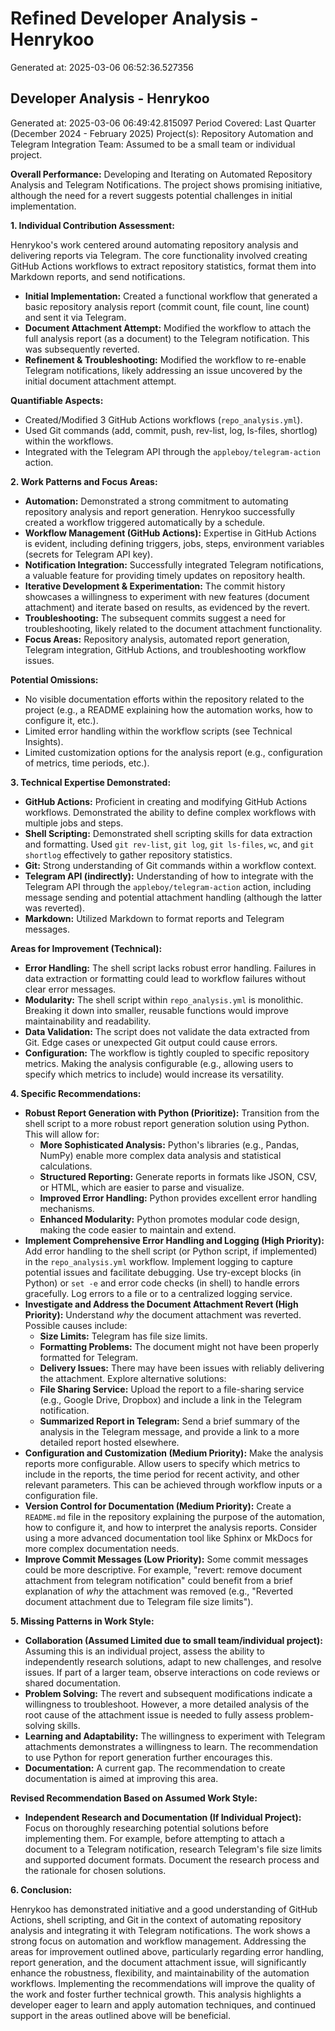 # Refined Developer Analysis - Henrykoo
Generated at: 2025-03-06 06:52:36.527356

## Developer Analysis - Henrykoo

Generated at: 2025-03-06 06:49:42.815097
Period Covered: Last Quarter (December 2024 - February 2025)
Project(s): Repository Automation and Telegram Integration
Team: Assumed to be a small team or individual project.

**Overall Performance:** Developing and Iterating on Automated Repository Analysis and Telegram Notifications. The project shows promising initiative, although the need for a revert suggests potential challenges in initial implementation.

**1. Individual Contribution Assessment:**

Henrykoo's work centered around automating repository analysis and delivering reports via Telegram. The core functionality involved creating GitHub Actions workflows to extract repository statistics, format them into Markdown reports, and send notifications.

*   **Initial Implementation:** Created a functional workflow that generated a basic repository analysis report (commit count, file count, line count) and sent it via Telegram.
*   **Document Attachment Attempt:** Modified the workflow to attach the full analysis report (as a document) to the Telegram notification. This was subsequently reverted.
*   **Refinement & Troubleshooting:** Modified the workflow to re-enable Telegram notifications, likely addressing an issue uncovered by the initial document attachment attempt.

**Quantifiable Aspects:**

*   Created/Modified 3 GitHub Actions workflows (`repo_analysis.yml`).
*   Used Git commands (add, commit, push, rev-list, log, ls-files, shortlog) within the workflows.
*   Integrated with the Telegram API through the `appleboy/telegram-action` action.

**2. Work Patterns and Focus Areas:**

*   **Automation:**  Demonstrated a strong commitment to automating repository analysis and report generation. Henrykoo successfully created a workflow triggered automatically by a schedule.
*   **Workflow Management (GitHub Actions):**  Expertise in GitHub Actions is evident, including defining triggers, jobs, steps, environment variables (secrets for Telegram API key).
*   **Notification Integration:**  Successfully integrated Telegram notifications, a valuable feature for providing timely updates on repository health.
*   **Iterative Development & Experimentation:** The commit history showcases a willingness to experiment with new features (document attachment) and iterate based on results, as evidenced by the revert.
*   **Troubleshooting:** The subsequent commits suggest a need for troubleshooting, likely related to the document attachment functionality.
*   **Focus Areas:** Repository analysis, automated report generation, Telegram integration, GitHub Actions, and troubleshooting workflow issues.

**Potential Omissions:**

*   No visible documentation efforts within the repository related to the project (e.g., a README explaining how the automation works, how to configure it, etc.).
*   Limited error handling within the workflow scripts (see Technical Insights).
*   Limited customization options for the analysis report (e.g., configuration of metrics, time periods, etc.).

**3. Technical Expertise Demonstrated:**

*   **GitHub Actions:**  Proficient in creating and modifying GitHub Actions workflows. Demonstrated the ability to define complex workflows with multiple jobs and steps.
*   **Shell Scripting:**  Demonstrated shell scripting skills for data extraction and formatting. Used `git rev-list`, `git log`, `git ls-files`, `wc`, and `git shortlog` effectively to gather repository statistics.
*   **Git:**  Strong understanding of Git commands within a workflow context.
*   **Telegram API (indirectly):** Understanding of how to integrate with the Telegram API through the `appleboy/telegram-action` action, including message sending and potential attachment handling (although the latter was reverted).
*   **Markdown:**  Utilized Markdown to format reports and Telegram messages.

**Areas for Improvement (Technical):**

*   **Error Handling:** The shell script lacks robust error handling. Failures in data extraction or formatting could lead to workflow failures without clear error messages.
*   **Modularity:** The shell script within `repo_analysis.yml` is monolithic. Breaking it down into smaller, reusable functions would improve maintainability and readability.
*   **Data Validation:** The script does not validate the data extracted from Git. Edge cases or unexpected Git output could cause errors.
*   **Configuration:** The workflow is tightly coupled to specific repository metrics. Making the analysis configurable (e.g., allowing users to specify which metrics to include) would increase its versatility.

**4. Specific Recommendations:**

*   **Robust Report Generation with Python (Prioritize):** Transition from the shell script to a more robust report generation solution using Python. This will allow for:
    *   **More Sophisticated Analysis:** Python's libraries (e.g., Pandas, NumPy) enable more complex data analysis and statistical calculations.
    *   **Structured Reporting:** Generate reports in formats like JSON, CSV, or HTML, which are easier to parse and visualize.
    *   **Improved Error Handling:** Python provides excellent error handling mechanisms.
    *   **Enhanced Modularity:** Python promotes modular code design, making the code easier to maintain and extend.
*   **Implement Comprehensive Error Handling and Logging (High Priority):** Add error handling to the shell script (or Python script, if implemented) in the `repo_analysis.yml` workflow. Implement logging to capture potential issues and facilitate debugging. Use try-except blocks (in Python) or `set -e` and error code checks (in shell) to handle errors gracefully. Log errors to a file or to a centralized logging service.
*   **Investigate and Address the Document Attachment Revert (High Priority):** Understand *why* the document attachment was reverted.  Possible causes include:
    *   **Size Limits:** Telegram has file size limits.
    *   **Formatting Problems:** The document might not have been properly formatted for Telegram.
    *   **Delivery Issues:** There may have been issues with reliably delivering the attachment.
    Explore alternative solutions:
    *   **File Sharing Service:** Upload the report to a file-sharing service (e.g., Google Drive, Dropbox) and include a link in the Telegram notification.
    *   **Summarized Report in Telegram:** Send a brief summary of the analysis in the Telegram message, and provide a link to a more detailed report hosted elsewhere.
*   **Configuration and Customization (Medium Priority):**  Make the analysis reports more configurable.  Allow users to specify which metrics to include in the reports, the time period for recent activity, and other relevant parameters. This can be achieved through workflow inputs or a configuration file.
*   **Version Control for Documentation (Medium Priority):** Create a `README.md` file in the repository explaining the purpose of the automation, how to configure it, and how to interpret the analysis reports. Consider using a more advanced documentation tool like Sphinx or MkDocs for more complex documentation needs.
*   **Improve Commit Messages (Low Priority):**  Some commit messages could be more descriptive. For example, "revert: remove document attachment from telegram notification" could benefit from a brief explanation of *why* the attachment was removed (e.g., "Reverted document attachment due to Telegram file size limits").

**5. Missing Patterns in Work Style:**

*   **Collaboration (Assumed Limited due to small team/individual project):** Assuming this is an individual project, assess the ability to independently research solutions, adapt to new challenges, and resolve issues. If part of a larger team, observe interactions on code reviews or shared documentation.
*   **Problem Solving:** The revert and subsequent modifications indicate a willingness to troubleshoot. However, a more detailed analysis of the root cause of the attachment issue is needed to fully assess problem-solving skills.
*   **Learning and Adaptability:** The willingness to experiment with Telegram attachments demonstrates a willingness to learn.  The recommendation to use Python for report generation further encourages this.
*   **Documentation:** A current gap.  The recommendation to create documentation is aimed at improving this area.

**Revised Recommendation Based on Assumed Work Style:**

*   **Independent Research and Documentation (If Individual Project):** Focus on thoroughly researching potential solutions before implementing them. For example, before attempting to attach a document to a Telegram notification, research Telegram's file size limits and supported document formats. Document the research process and the rationale for chosen solutions.

**6. Conclusion:**

Henrykoo has demonstrated initiative and a good understanding of GitHub Actions, shell scripting, and Git in the context of automating repository analysis and integrating it with Telegram notifications. The work shows a strong focus on automation and workflow management. Addressing the areas for improvement outlined above, particularly regarding error handling, report generation, and the document attachment issue, will significantly enhance the robustness, flexibility, and maintainability of the automation workflows. Implementing the recommendations will improve the quality of the work and foster further technical growth. This analysis highlights a developer eager to learn and apply automation techniques, and continued support in the areas outlined above will be beneficial.

